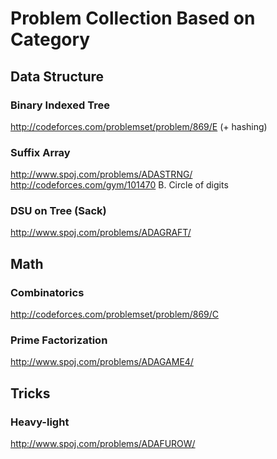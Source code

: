 # Problem Collection Based on Category



## Data Structure

### Binary Indexed Tree
http://codeforces.com/problemset/problem/869/E (+ hashing)

### Suffix Array

http://www.spoj.com/problems/ADASTRNG/
http://codeforces.com/gym/101470 B. Circle of digits

### DSU on Tree (Sack)

http://www.spoj.com/problems/ADAGRAFT/



## Math

### Combinatorics
http://codeforces.com/problemset/problem/869/C

### Prime Factorization

http://www.spoj.com/problems/ADAGAME4/



## Tricks

### Heavy-light

http://www.spoj.com/problems/ADAFUROW/
